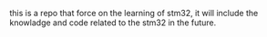 this is a repo that force on the learning of stm32, it will include the knowladge and code related to the stm32 in the future.
